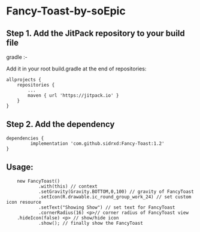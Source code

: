 # Fancy-Toast-by-soEpic

<h2>Step 1. Add the JitPack repository to your build file </h2>

gradle :-

Add it in your root build.gradle at the end of repositories:

	allprojects {
		repositories {
			...
			maven { url 'https://jitpack.io' }
		}
	}
  
<h2>Step 2. Add the dependency </h2>

	dependencies {
	         implementation 'com.github.sidrxd:Fancy-Toast:1.2'
	}
	
<h2>Usage: </h2>

        new FancyToast()
                .with(this) // context
                .setGravity(Gravity.BOTTOM,0,100) // gravity of FancyToast
                .setIcon(R.drawable.ic_round_group_work_24) // set custom icon resource
                .setText("Showing Show") // set text for FancyToast
                .cornerRadius(16) <p>// corner radius of FancyToast view
		.hideIcon(false) <p> // show/hide icon
                .show(); // finally show the FancyToast
                
    
